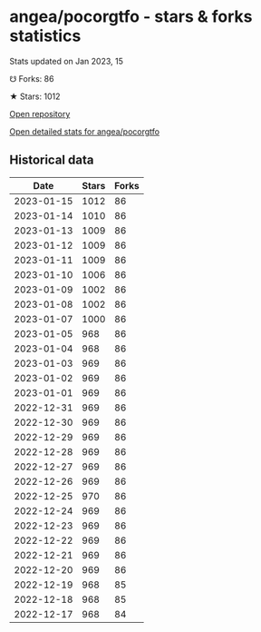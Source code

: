 # angea/pocorgtfo - stars & forks statistics

Stats updated on Jan 2023, 15

☋ Forks: 86

★ Stars: 1012

[Open repository](https://github.com/angea/pocorgtfo)

[Open detailed stats for angea/pocorgtfo](https://reviewgithub.com/rep/angea/pocorgtfo)

## Historical data
| Date | Stars | Forks |
|------|-------|-------|
| 2023-01-15 | 1012 | 86 | 
| 2023-01-14 | 1010 | 86 | 
| 2023-01-13 | 1009 | 86 | 
| 2023-01-12 | 1009 | 86 | 
| 2023-01-11 | 1009 | 86 | 
| 2023-01-10 | 1006 | 86 | 
| 2023-01-09 | 1002 | 86 | 
| 2023-01-08 | 1002 | 86 | 
| 2023-01-07 | 1000 | 86 | 
| 2023-01-05 | 968 | 86 | 
| 2023-01-04 | 968 | 86 | 
| 2023-01-03 | 969 | 86 | 
| 2023-01-02 | 969 | 86 | 
| 2023-01-01 | 969 | 86 | 
| 2022-12-31 | 969 | 86 | 
| 2022-12-30 | 969 | 86 | 
| 2022-12-29 | 969 | 86 | 
| 2022-12-28 | 969 | 86 | 
| 2022-12-27 | 969 | 86 | 
| 2022-12-26 | 969 | 86 | 
| 2022-12-25 | 970 | 86 | 
| 2022-12-24 | 969 | 86 | 
| 2022-12-23 | 969 | 86 | 
| 2022-12-22 | 969 | 86 | 
| 2022-12-21 | 969 | 86 | 
| 2022-12-20 | 969 | 86 | 
| 2022-12-19 | 968 | 85 | 
| 2022-12-18 | 968 | 85 | 
| 2022-12-17 | 968 | 84 | 

